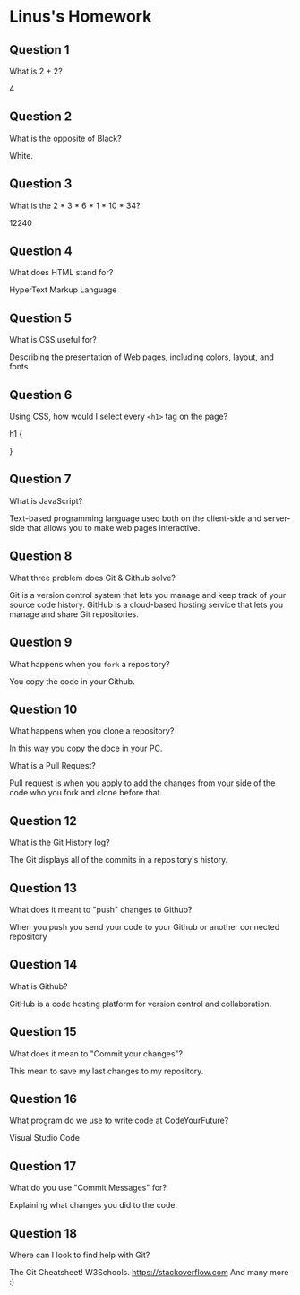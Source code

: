 # Linus's Homework

## Question 1

What is 2 + 2?

4

## Question 2

What is the opposite of Black?

White.

## Question 3

What is the  2 * 3 * 6 * 1 * 10 * 34?

12240

## Question 4 

What does HTML stand for?

HyperText Markup Language

## Question 5

What is CSS useful for?

Describing the presentation of Web pages, including colors, layout, and fonts

## Question 6

Using CSS, how would I select every `<h1>` tag on the page?


h1 {

}


## Question 7

What is JavaScript?

Text-based programming language used both on the client-side and server-side that allows you to make web pages interactive.

## Question 8

What three problem does Git & Github solve?

Git is a version control system that lets you manage and keep track of your source code history. GitHub is a cloud-based hosting service that lets you manage and share Git repositories.

## Question 9

What happens when you `fork` a repository?

You copy the code in your Github.

## Question 10 

What happens when you clone a repository?

In this way you copy the doce in your PC.

What is a Pull Request?

Pull request is when you apply to add the changes from your side  of the code who you fork and clone before that.

## Question 12

What is the Git History log?

The Git displays all of the commits in a repository's history.

## Question 13

What does it meant to "push" changes to Github?

When you push you send your code to your Github or another connected repository

## Question 14

What is Github?

GitHub is a code hosting platform for version control and collaboration.

## Question 15

What does it mean to "Commit your changes"?

This mean to save my last changes to my repository.

## Question 16

What program do we use to write code at CodeYourFuture?

Visual Studio Code

## Question 17

What do you use "Commit Messages" for?

Explaining what changes you did to the code.

## Question 18

Where can I look to find help with Git?

The Git Cheatsheet!
W3Schools.
https://stackoverflow.com 
And many more :)